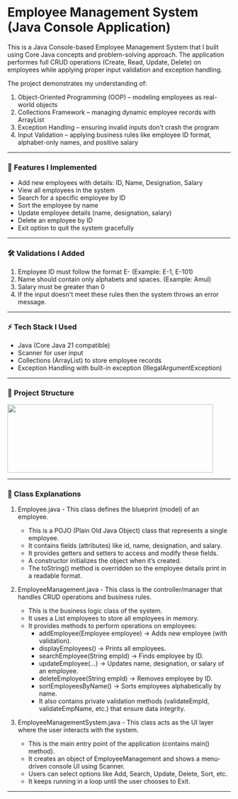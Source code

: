 # Employee Management System (Java Console Application)
This is a Java Console-based Employee Management System that I built using Core Java concepts and problem-solving approach. The application performes full CRUD operations (Create, Read, Update, Delete) on employees while applying proper input validation and exception handling.

The project demonstrates my understanding of:
1. Object-Oriented Programming (OOP) – modeling employees as real-world objects
2. Collections Framework – managing dynamic employee records with ArrayList
3. Exception Handling – ensuring invalid inputs don’t crash the program
4. Input Validation – applying business rules like employee ID format, alphabet-only names, and positive salary

---

### 🚀 Features I Implemented

- Add new employees with details: ID, Name, Designation, Salary
- View all employees in the system
- Search for a specific employee by ID
- Sort the employee by name
- Update employee details (name, designation, salary)
- Delete an employee by ID
- Exit option to quit the system gracefully

---

### 🛠️ Validations I Added
1. Employee ID must follow the format E-<number> (Example: E-1, E-101)  
2. Name should contain only alphabets and spaces. (Example: Amul)
3. Salary must be greater than 0
4. If the input doesn't meet these rules then the system throws an error message.  

---

### ⚡ Tech Stack I Used
- Java (Core Java 21 compatible)  
- Scanner for user input  
- Collections (ArrayList) to store employee records  
- Exception Handling with built-in exception (IllegalArgumentException)  

---

### 📂 Project Structure
<img width="464" height="154" alt="" src="https://github.com/user-attachments/assets/56842e2e-ca6f-4387-85cd-ad444c8c1633" />
 
--- 

### 📌 Class Explanations

1. Employee.java - This class defines the blueprint (model) of an employee.
   - This is a POJO (Plain Old Java Object) class that represents a single employee.  
   - It contains fields (attributes) like id, name, designation, and salary.  
   - It provides getters and setters to access and modify these fields.  
   - A constructor initializes the object when it’s created.  
   - The toString() method is overridden so the employee details print in a readable format.  

2. EmployeeManagement.java - This class is the controller/manager that handles CRUD operations and business rules.  
   - This is the business logic class of the system.  
   - It uses a List<Employee> employees to store all employees in memory.
   - It provides methods to perform operations on employees:
     - addEmployee(Employee employee) → Adds new employee (with validation).  
     - displayEmployees() → Prints all employees.  
     - searchEmployee(String empId) → Finds employee by ID.
     - updateEmployee(...) → Updates name, designation, or salary of an employee.
     - deleteEmployee(String empId) → Removes employee by ID.
     - sortEmployeesByName() → Sorts employees alphabetically by name.
     - It also contains private validation methods (validateEmpId, validateEmpName, etc.) that ensure data integrity.

3. EmployeeManagementSystem.java - This class acts as the UI layer where the user interacts with the system.
   - This is the main entry point of the application (contains main() method).
   - It creates an object of EmployeeManagement and shows a menu-driven console UI using Scanner.
   - Users can select options like Add, Search, Update, Delete, Sort, etc.
   - It keeps running in a loop until the user chooses to Exit.
 
 ---

